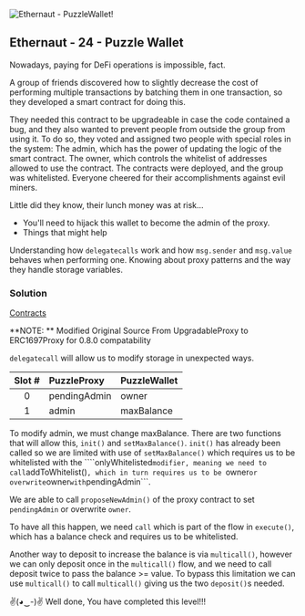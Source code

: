 ![Ethernaut - PuzzleWallet!](https://ethernaut.openzeppelin.com/imgs/BigLevel24.svg)

## Ethernaut - 24 - Puzzle Wallet

Nowadays, paying for DeFi operations is impossible, fact.

A group of friends discovered how to slightly decrease the cost of performing multiple transactions by batching them in one transaction, so they developed a smart contract for doing this.

They needed this contract to be upgradeable in case the code contained a bug, and they also wanted to prevent people from outside the group from using it. To do so, they voted and assigned two people with special roles in the system: The admin, which has the power of updating the logic of the smart contract. The owner, which controls the whitelist of addresses allowed to use the contract. The contracts were deployed, and the group was whitelisted. Everyone cheered for their accomplishments against evil miners.

Little did they know, their lunch money was at risk…

- You'll need to hijack this wallet to become the admin of the proxy.
- Things that might help

Understanding how ```delegatecalls``` work and how ```msg.sender``` and ```msg.value``` behaves when performing one.
Knowing about proxy patterns and the way they handle storage variables.

### Solution
[Contracts](./24-PuzzleWallet/)

**NOTE: **
Modified Original Source From UpgradableProxy to ERC1697Proxy for 0.8.0 compatability

```delegatecall``` will allow us to modify storage in unexpected ways.

| Slot # | PuzzleProxy | PuzzleWallet |
|:---:|:---|:---|
| 0 | pendingAdmin | owner |
| 1 | admin | maxBalance |

To modify admin, we must change maxBalance. There are two functions that will allow this, ```init()``` and ```setMaxBalance()```.
```init()``` has already been called so we are limited with use of ```setMaxBalance()``` which requires us to be whitelisted with the ````onlyWhitelisted``` modifier, meaning we need to call ```addToWhitelist()```, which in turn requires us to be ```owner``` or overwrite ```owner``` with ```pendingAdmin```.

We are able to call ```proposeNewAdmin()``` of the proxy contract to set ```pendingAdmin``` or overwrite ```owner```.

To have all this happen, we need ```call``` which is part of the flow in ```execute()```, which has a balance check and requires us to be whitelisted. 

Another way to deposit to increase the balance is via ```multicall()```, however we can only deposit once in the ```multicall()``` flow, and we need to call deposit twice to pass the balance >= value. To bypass this limitation we can use ```multicall()``` to call ```multicall()``` giving us the two ```deposit()```s needed.

✌(◕‿-)✌ Well done, You have completed this level!!!